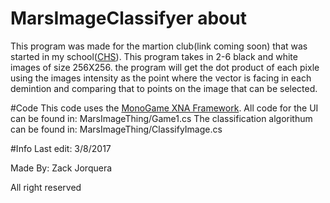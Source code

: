 # MarsImageClassifyer about
This program was made for the martion club(link coming soon) that was started in my school([CHS](http://ceh.bvsd.org/Pages/default.aspx)). 
This program takes in 2-6 black and white images of size 256X256. the program will get the dot product of each pixle using the images intensity as the point where the vector is facing in each demintion and comparing that to points on the image that can be selected. 

#Code
This code uses the [MonoGame XNA Framework](http://www.monogame.net/).
All code for the UI can be found in: MarsImageThing/Game1.cs
The classification algorithum can be found in: MarsImageThing/ClassifyImage.cs


#Info
Last edit: 3/8/2017

Made By: Zack Jorquera

All right reserved
